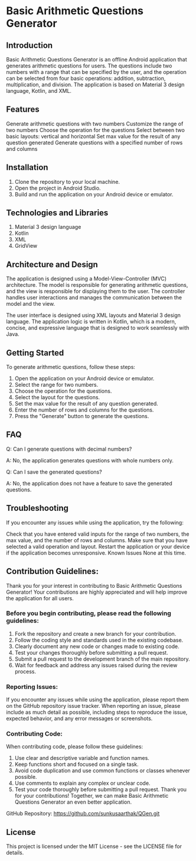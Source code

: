 # Basic Arithmetic Questions Generator
## Introduction
Basic Arithmetic Questions Generator is an offline Android application that generates arithmetic questions for users. The questions include two numbers with a range that can be specified by the user, and the operation can be selected from four basic operations: addition, subtraction, multiplication, and division. The application is based on Material 3 design language, Kotlin, and XML.

## Features
Generate arithmetic questions with two numbers
Customize the range of two numbers
Choose the operation for the questions
Select between two basic layouts: vertical and horizontal
Set max value for the result of any question generated
Generate questions with a specified number of rows and columns
## Installation
1. Clone the repository to your local machine.
2. Open the project in Android Studio.
3. Build and run the application on your Android device or emulator.
## Technologies and Libraries
1. Material 3 design language
2. Kotlin
3. XML
4. GridView
## Architecture and Design
The application is designed using a Model-View-Controller (MVC) architecture. The model is responsible for generating arithmetic questions, and the view is responsible for displaying them to the user. The controller handles user interactions and manages the communication between the model and the view.

The user interface is designed using XML layouts and Material 3 design language. The application logic is written in Kotlin, which is a modern, concise, and expressive language that is designed to work seamlessly with Java.

## Getting Started
To generate arithmetic questions, follow these steps:

1. Open the application on your Android device or emulator.
2. Select the range for two numbers.
3. Choose the operation for the questions.
4. Select the layout for the questions.
5. Set the max value for the result of any question generated.
6. Enter the number of rows and columns for the questions.
7. Press the "Generate" button to generate the questions.
## FAQ
Q: Can I generate questions with decimal numbers?

A: No, the application generates questions with whole numbers only.

Q: Can I save the generated questions?

A: No, the application does not have a feature to save the generated questions.

## Troubleshooting
If you encounter any issues while using the application, try the following:

Check that you have entered valid inputs for the range of two numbers, the max value, and the number of rows and columns.
Make sure that you have selected a valid operation and layout.
Restart the application or your device if the application becomes unresponsive.
Known Issues
None at this time.
## Contribution Guidelines:

Thank you for your interest in contributing to Basic Arithmetic Questions Generator! Your contributions are highly appreciated and will help improve the application for all users.

### Before you begin contributing, please read the following guidelines:

1. Fork the repository and create a new branch for your contribution.
2. Follow the coding style and standards used in the existing codebase.
3. Clearly document any new code or changes made to existing code.
4. Test your changes thoroughly before submitting a pull request.
5. Submit a pull request to the development branch of the main repository.
6. Wait for feedback and address any issues raised during the review process.
### Reporting Issues:

If you encounter any issues while using the application, please report them on the GitHub repository issue tracker. When reporting an issue, please include as much detail as possible, including steps to reproduce the issue, expected behavior, and any error messages or screenshots.

### Contributing Code:

When contributing code, please follow these guidelines:

1. Use clear and descriptive variable and function names.
2. Keep functions short and focused on a single task.
3. Avoid code duplication and use common functions or classes whenever possible.
4. Use comments to explain any complex or unclear code.
5. Test your code thoroughly before submitting a pull request.
Thank you for your contributions! Together, we can make Basic Arithmetic Questions Generator an even better application.

GitHub Repository: https://github.com/sunkusaarthak/QGen.git
## License
This project is licensed under the MIT License - see the LICENSE file for details.
